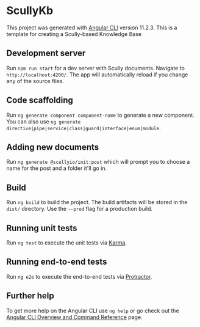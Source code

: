 # ScullyKb

This project was generated with [Angular CLI](https://github.com/angular/angular-cli) version 11.2.3. This is a template for creating a Scully-based Knowledge Base

## Development server

Run `npm run start` for a dev server with Scully documents. Navigate to
`http://localhost:4200/`. The app will automatically reload if you change any of
the source files.

## Code scaffolding

Run `ng generate component component-name` to generate a new component. You can also use `ng generate directive|pipe|service|class|guard|interface|enum|module`.

## Adding new documents
Run `ng generate @scullyio/init:post` which will prompt you to choose a name for
the post and a folder it'll go in.

## Build

Run `ng build` to build the project. The build artifacts will be stored in the `dist/` directory. Use the `--prod` flag for a production build.

## Running unit tests

Run `ng test` to execute the unit tests via [Karma](https://karma-runner.github.io).

## Running end-to-end tests

Run `ng e2e` to execute the end-to-end tests via [Protractor](http://www.protractortest.org/).

## Further help

To get more help on the Angular CLI use `ng help` or go check out the [Angular CLI Overview and Command Reference](https://angular.io/cli) page.

